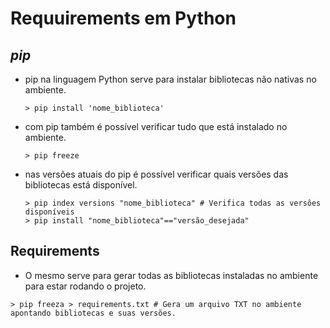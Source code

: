 # Requuirements em Python

## *pip*
- pip na linguagem Python serve para instalar bibliotecas não nativas no ambiente.
    ```
    > pip install 'nome_biblioteca'
    ```
- com pip também é possível verificar tudo que está instalado no ambiente.
    ```
    > pip freeze 
    ```
- nas versões atuais do pip é possível verificar quais versões das bibliotecas está disponível.
    ```
    > pip index versions "nome_biblioteca" # Verifica todas as versôes disponíveis
    > pip install "nome_biblioteca"=="versão_desejada"
    ```

## Requirements
- O mesmo serve para gerar todas as bibliotecas instaladas no ambiente para estar rodando o projeto.
```
> pip freeza > requirements.txt # Gera um arquivo TXT no ambiente apontando bibliotecas e suas versões. 
```